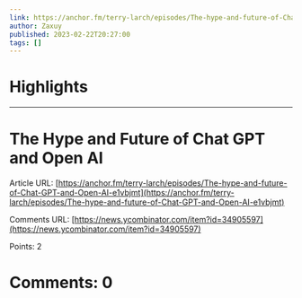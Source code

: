 ```yaml
---
link: https://anchor.fm/terry-larch/episodes/The-hype-and-future-of-Chat-GPT-and-Open-AI-e1vbjmt
author: Zaxuy
published: 2023-02-22T20:27:00
tags: []
---
```

# Highlights


---
# The Hype and Future of Chat GPT and Open AI
Article URL: [https://anchor.fm/terry-larch/episodes/The-hype-and-future-of-Chat-GPT-and-Open-AI-e1vbjmt](https://anchor.fm/terry-larch/episodes/The-hype-and-future-of-Chat-GPT-and-Open-AI-e1vbjmt)

Comments URL: [https://news.ycombinator.com/item?id=34905597](https://news.ycombinator.com/item?id=34905597)

Points: 2

# Comments: 0